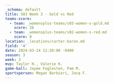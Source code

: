```yaml
---
_schema: default
title: S03 Week 3 - Gold vs Red
teams-score:
  - team: _womensplus-teams/s03-women-s-gold.md
    score: 26
  - team: _womensplus-teams/s02-women-s-red.md
    score: 0
location: _locations/carter-baron.md
field: '4'
date: 2024-03-24 12:20:00 -0400
season: 3
week: 3
mvp: Taylor H., Valerie K.
game-ball: Jayme Fuglesten, Pam M.
sportsperson: Megan Barbieri, Jacq F.
---
```

